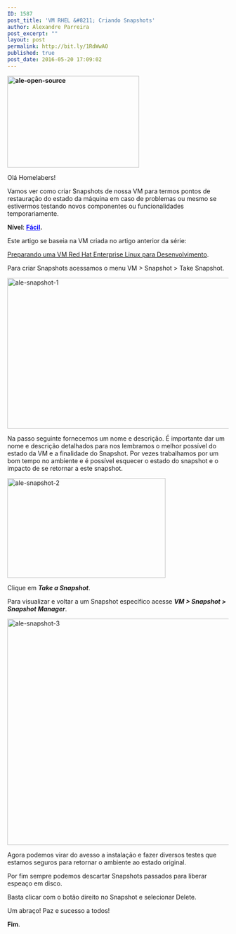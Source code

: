 ```yaml
---
ID: 1587
post_title: 'VM RHEL &#8211; Criando Snapshots'
author: Alexandre Parreira
post_excerpt: ""
layout: post
permalink: http://bit.ly/1RdWwAO
published: true
post_date: 2016-05-20 17:09:02
---
```

<strong><img class="alignnone size-medium wp-image-1527" src="http://homelaber.com.br/site/wp-content/uploads/2016/05/open-source-300x209.jpg" alt="ale-open-source" width="300" height="209" /></strong>

Olá Homelabers!

Vamos ver como criar Snapshots de nossa VM para termos pontos de restauração do estado da máquina em caso de problemas ou mesmo se estivermos testando novos componentes ou funcionalidades temporariamente.

<strong>Nível</strong>: <strong><span style="text-decoration: underline; color: #0000ff;">Fácil</span>.</strong>

<!--more-->

Este artigo se baseia na VM criada no artigo anterior da série:

<a href="http://homelaber.com.br/preparando-uma-vm-red-hat-enterprise-linux-para-desenvolvimento/">Preparando uma VM Red Hat Enterprise Linux para Desenvolvimento</a>.

Para criar Snapshots acessamos o menu VM &gt; Snapshot &gt; Take Snapshot.

<img class="alignnone wp-image-1588 size-full" src="http://homelaber.com.br/site/wp-content/uploads/2016/05/ale-snapshot-1.png" alt="ale-snapshot-1" width="771" height="343" />

Na passo seguinte fornecemos um nome e descrição. É importante dar um nome e descrição detalhados para nos lembramos o melhor possível do estado da VM e a finalidade do Snapshot. Por vezes trabalhamos por um bom tempo no ambiente e é possível esquecer o estado do snapshot e o impacto de se retornar a este snapshot.

<img class="alignnone wp-image-1589 size-full" src="http://homelaber.com.br/site/wp-content/uploads/2016/05/ale-snapshot-2.png" alt="ale-snapshot-2" width="360" height="227" />

Clique em <em><strong>Take a Snapshot</strong></em>.

Para visualizar e voltar a um Snapshot específico acesse <em><strong>VM &gt; Snapshot &gt; Snapshot Manager</strong></em>.

<img class="alignnone wp-image-1591 size-full" src="http://homelaber.com.br/site/wp-content/uploads/2016/05/ale-snapshot-3.png" alt="ale-snapshot-3" width="670" height="515" />

Agora podemos virar do avesso a instalação e fazer diversos testes que estamos seguros para retornar o ambiente ao estado original.

Por fim sempre podemos descartar Snapshots passados para liberar espeaço em disco.

Basta clicar com o botão direito no Snapshot e selecionar Delete.

Um abraço! Paz e sucesso a todos!

<strong>Fim</strong>.

&nbsp;